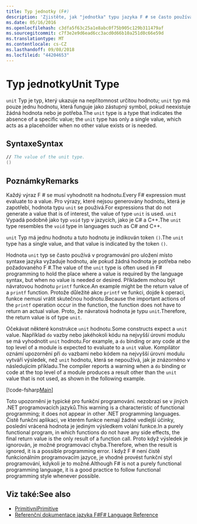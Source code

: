 ```yaml
---
title: Typ jednotky (F#)
description: 'Zjistěte, jak "jednotka" typu jazyka F # se často používá k uložení na místě, kde hodnota vyžaduje syntaxi jazyka při je potřeba nebo požadovaných žádná hodnota.'
ms.date: 05/16/2016
ms.openlocfilehash: c3dfa5f63c25a1e8abc0f75b905c129b311479af
ms.sourcegitcommit: c7f3e2e9d6ead6cc3acd0d66b10a251d0c66e59d
ms.translationtype: MT
ms.contentlocale: cs-CZ
ms.lasthandoff: 09/08/2018
ms.locfileid: "44204653"
---
```

# <a name="unit-type"></a><span data-ttu-id="5ce9d-103">Typ jednotky</span><span class="sxs-lookup"><span data-stu-id="5ce9d-103">Unit Type</span></span>

<span data-ttu-id="5ce9d-104">`unit` Typ je typ, který ukazuje na nepřítomnost určitou hodnotu; `unit` typ má pouze jednu hodnotu, která funguje jako zástupný symbol, pokud neexistuje žádná hodnota nebo je potřeba.</span><span class="sxs-lookup"><span data-stu-id="5ce9d-104">The `unit` type is a type that indicates the absence of a specific value; the `unit` type has only a single value, which acts as a placeholder when no other value exists or is needed.</span></span>

## <a name="syntax"></a><span data-ttu-id="5ce9d-105">Syntaxe</span><span class="sxs-lookup"><span data-stu-id="5ce9d-105">Syntax</span></span>

```fsharp
// The value of the unit type.
()
```

## <a name="remarks"></a><span data-ttu-id="5ce9d-106">Poznámky</span><span class="sxs-lookup"><span data-stu-id="5ce9d-106">Remarks</span></span>

<span data-ttu-id="5ce9d-107">Každý výraz F # se musí vyhodnotit na hodnotu.</span><span class="sxs-lookup"><span data-stu-id="5ce9d-107">Every F# expression must evaluate to a value.</span></span> <span data-ttu-id="5ce9d-108">Pro výrazy, které nejsou generovány hodnotu, která je zapotřebí, hodnota typu `unit` se používá.</span><span class="sxs-lookup"><span data-stu-id="5ce9d-108">For expressions that do not generate a value that is of interest, the value of type `unit` is used.</span></span> <span data-ttu-id="5ce9d-109">`unit` Vypadá podobně jako typ `void` typ v jazycích, jako je C# a C++.</span><span class="sxs-lookup"><span data-stu-id="5ce9d-109">The `unit` type resembles the `void` type in languages such as C# and C++.</span></span>

<span data-ttu-id="5ce9d-110">`unit` Typ má jednu hodnotu a tuto hodnotu je indikován token `()`.</span><span class="sxs-lookup"><span data-stu-id="5ce9d-110">The `unit` type has a single value, and that value is indicated by the token `()`.</span></span>

<span data-ttu-id="5ce9d-111">Hodnota `unit` typ se často používá v programování pro uložení místo syntaxe jazyka vyžaduje hodnotu, ale pokud žádná hodnota je potřeba nebo požadovaného F #.</span><span class="sxs-lookup"><span data-stu-id="5ce9d-111">The value of the `unit` type is often used in F# programming to hold the place where a value is required by the language syntax, but when no value is needed or desired.</span></span> <span data-ttu-id="5ce9d-112">Příkladem mohou být návratovou hodnotu `printf` funkce.</span><span class="sxs-lookup"><span data-stu-id="5ce9d-112">An example might be the return value of a `printf` function.</span></span> <span data-ttu-id="5ce9d-113">Protože důležité akce `printf` ve funkci, dojde k operaci, funkce nemusí vrátit skutečnou hodnotu.</span><span class="sxs-lookup"><span data-stu-id="5ce9d-113">Because the important actions of the `printf` operation occur in the function, the function does not have to return an actual value.</span></span> <span data-ttu-id="5ce9d-114">Proto, že návratová hodnota je typu `unit`.</span><span class="sxs-lookup"><span data-stu-id="5ce9d-114">Therefore, the return value is of type `unit`.</span></span>

<span data-ttu-id="5ce9d-115">Očekávat některé konstrukce `unit` hodnotu.</span><span class="sxs-lookup"><span data-stu-id="5ce9d-115">Some constructs expect a `unit` value.</span></span> <span data-ttu-id="5ce9d-116">Například `do` vazby nebo jakéhokoli kódu na nejvyšší úrovni modulu se má vyhodnotit `unit` hodnotu.</span><span class="sxs-lookup"><span data-stu-id="5ce9d-116">For example, a `do` binding or any code at the top level of a module is expected to evaluate to a `unit` value.</span></span> <span data-ttu-id="5ce9d-117">Kompilátor oznámí upozornění při `do` vazbami nebo kódem na nejvyšší úrovni modulu vytváří výsledek, než `unit` hodnotu, která se nepoužívá, jak je znázorněno v následujícím příkladu.</span><span class="sxs-lookup"><span data-stu-id="5ce9d-117">The compiler reports a warning when a `do` binding or code at the top level of a module produces a result other than the `unit` value that is not used, as shown in the following example.</span></span>

[!code-fsharp[Main](../../../samples/snippets/fsharp/lang-ref-1/snippet901.fs)]

<span data-ttu-id="5ce9d-118">Toto upozornění je typické pro funkční programování. nezobrazí se v jiných .NET programovacích jazyků.</span><span class="sxs-lookup"><span data-stu-id="5ce9d-118">This warning is a characteristic of functional programming; it does not appear in other .NET programming languages.</span></span> <span data-ttu-id="5ce9d-119">Čistě funkční aplikaci, ve kterém funkce nemají žádné vedlejší účinky, poslední vrácená hodnota je jediným výsledkem volání funkce.</span><span class="sxs-lookup"><span data-stu-id="5ce9d-119">In a purely functional program, in which functions do not have any side effects, the final return value is the only result of a function call.</span></span> <span data-ttu-id="5ce9d-120">Proto když výsledek je ignorován, je možné programovací chyba.</span><span class="sxs-lookup"><span data-stu-id="5ce9d-120">Therefore, when the result is ignored, it is a possible programming error.</span></span> <span data-ttu-id="5ce9d-121">I když F # není čistě funkcionálním programovacím jazyce, je vhodné provést funkční styl programování, kdykoli je to možné.</span><span class="sxs-lookup"><span data-stu-id="5ce9d-121">Although F# is not a purely functional programming language, it is a good practice to follow functional programming style whenever possible.</span></span>

## <a name="see-also"></a><span data-ttu-id="5ce9d-122">Viz také:</span><span class="sxs-lookup"><span data-stu-id="5ce9d-122">See also</span></span>

- [<span data-ttu-id="5ce9d-123">Primitivní</span><span class="sxs-lookup"><span data-stu-id="5ce9d-123">Primitive</span></span>](primitive-types.md)
- [<span data-ttu-id="5ce9d-124">Referenční dokumentace jazyka F#</span><span class="sxs-lookup"><span data-stu-id="5ce9d-124">F# Language Reference</span></span>](index.md)
